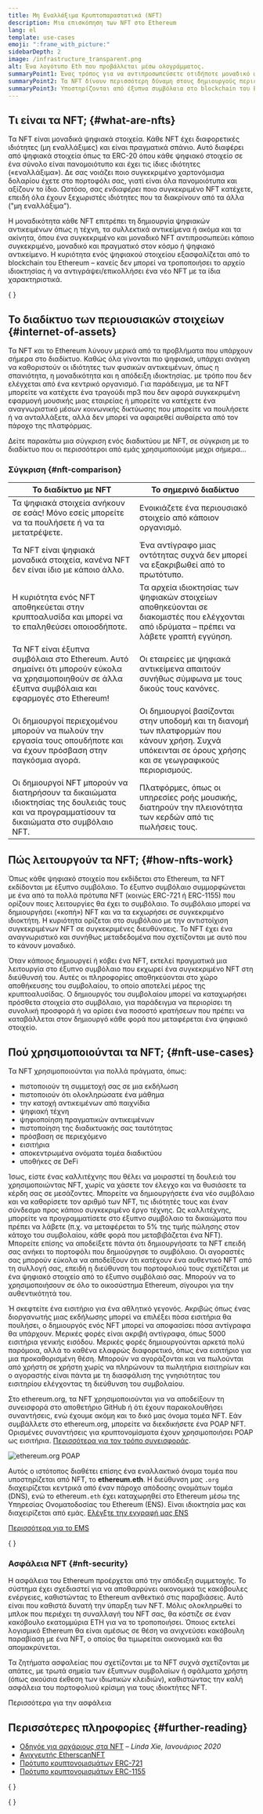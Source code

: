 ```yaml
---
title: Μη Εναλλάξιμα Κρυπτοπαραστατικά (NFT)
description: Μια επισκόπηση των NFT στο Ethereum
lang: el
template: use-cases
emoji: ":frame_with_picture:"
sidebarDepth: 2
image: /infrastructure_transparent.png
alt: Ένα λογότυπο Eth που προβάλλεται μέσω ολογράμματος.
summaryPoint1: Ένας τρόπος για να αντιπροσωπεύσετε οτιδήποτε μοναδικό ως περιουσιακό στοιχείο με βάση το Ethereum.
summaryPoint2: Τα NFT δίνουν περισσότερη δύναμη στους δημιουργούς περιεχομένου από ποτέ.
summaryPoint3: Υποστηρίζονται από έξυπνα συμβόλαια στο blockchain του Ethereum.
---
```


## Τι είναι τα NFT; \{#what-are-nfts}

Τα NFT είναι μοναδικά ψηφιακά στοιχεία. Κάθε NFT έχει διαφορετικές ιδιότητες (μη εναλλάξιμες) και είναι πραγματικά σπάνιο. Αυτό διαφέρει από ψηφιακά στοιχεία όπως τα ERC-20 όπου κάθε ψηφιακό στοιχείο σε ένα σύνολο είναι πανομοιότυπο και έχει τις ίδιες ιδιότητες («εναλλάξιμα»). Δε σας νοιάζει ποιο συγκεκριμένο χαρτονόμισμα δολαρίου έχετε στο πορτοφόλι σας, γιατί είναι όλα πανομοιότυπα και αξίζουν το ίδιο. Ωστόσο, σας _ενδιαφέρει_ ποιο συγκεκριμένο NFT κατέχετε, επειδή όλα έχουν ξεχωριστές ιδιότητες που τα διακρίνουν από τα άλλα ("μη εναλλάξιμα").

Η μοναδικότητα κάθε NFT επιτρέπει τη δημιουργία ψηφιακών αντικειμένων όπως η τέχνη, τα συλλεκτικά αντικείμενα ή ακόμα και τα ακίνητα, όπου ένα συγκεκριμένο και μοναδικό NFT αντιπροσωπεύει κάποιο συγκεκριμένο, μοναδικό και πραγματικό στον κόσμο ή ψηφιακό αντικείμενο. Η κυριότητα ενός ψηφιακού στοιχείου εξασφαλίζεται από το blockchain του Ethereum – κανείς δεν μπορεί να τροποποιήσει το αρχείο ιδιοκτησίας ή να αντιγράψει/επικολλήσει ένα νέο NFT με τα ίδια χαρακτηριστικά.

{
	<YouTube id="Xdkkux6OxfM" />
}

## Το διαδίκτυο των περιουσιακών στοιχείων \{#internet-of-assets}

Τα NFT και το Ethereum λύνουν μερικά από τα προβλήματα που υπάρχουν σήμερα στο διαδίκτυο. Καθώς όλα γίνονται πιο ψηφιακά, υπάρχει ανάγκη να καθοριστούν οι ιδιότητες των φυσικών αντικειμένων, όπως η σπανιότητα, η μοναδικότητα και η απόδειξη ιδιοκτησίας. με τρόπο που δεν ελέγχεται από ένα κεντρικό οργανισμό. Για παράδειγμα, με τα NFT μπορείτε να κατέχετε ένα τραγούδι mp3 που δεν αφορά συγκεκριμένη εφαρμογή μουσικής μιας εταιρείας ή μπορείτε να κατέχετε ένα αναγνωριστικό μέσων κοινωνικής δικτύωσης που μπορείτε να πουλήσετε ή να ανταλλάξετε, αλλά δεν μπορεί να αφαιρεθεί αυθαίρετα από τον πάροχο της πλατφόρμας.

Δείτε παρακάτω μια σύγκριση ενός διαδικτύου με NFT, σε σύγκριση με το διαδίκτυο που οι περισσότεροι από εμάς χρησιμοποιούμε μεχρι σήμερα...

### Σύγκριση \{#nft-comparison}

| Το διαδίκτυο με NFT                                                                                                                                  | Το σημερινό διαδίκτυο                                                                                                                                    |
| ---------------------------------------------------------------------------------------------------------------------------------------------------- | -------------------------------------------------------------------------------------------------------------------------------------------------------- |
| Τα ψηφιακά στοιχεία ανήκουν σε εσάς! Μόνο εσείς μπορείτε να τα πουλήσετε ή να τα μετατρέψετε.                                                        | Ενοικιάζετε ένα περιουσιακό στοιχείο από κάποιον οργανισμό.                                                                                              |
| Τα NFT είναι ψηφιακά μοναδικά στοιχεία, κανένα NFT δεν είναι ίδιο με κάποιο άλλο.                                                                    | Ένα αντίγραφο μιας οντότητας συχνά δεν μπορεί να εξακριβωθεί από το πρωτότυπο.                                                                           |
| Η κυριότητα ενός NFT αποθηκεύεται στην κρυπτοαλυσίδα και μπορεί να το επαληθεύσει οποιοσδήποτε.                                                      | Τα αρχεία ιδιοκτησίας των ψηφιακών στοιχείων αποθηκεύονται σε διακομιστές που ελέγχονται από ιδρύματα – πρέπει να λάβετε γραπτή εγγύηση.                 |
| Τα NFT είναι έξυπνα συμβόλαια στο Ethereum. Αυτό σημαίνει ότι μπορούν εύκολα να χρησιμοποιηθούν σε άλλα έξυπνα συμβόλαια και εφαρμογές στο Ethereum! | Οι εταιρείες με ψηφιακά αντικείμενα απαιτούν συνήθως σύμφωνα με τους δικούς τους κανόνες.                                                                |
| Οι δημιουργοί περιεχομένου μπορούν να πωλούν την εργασία τους οπουδήποτε και να έχουν πρόσβαση στην παγκόσμια αγορά.                                 | Οι δημιουργοί βασίζονται στην υποδομή και τη διανομή των πλατφορμών που κάνουν χρήση. Συχνά υπόκεινται σε όρους χρήσης και σε γεωγραφικούς περιορισμούς. |
| Οι δημιουργοί NFT μπορούν να διατηρήσουν τα δικαιώματα ιδιοκτησίας της δουλειάς τους και να προγραμματίσουν τα δικαιώματα στο συμβόλαιο NFT.         | Πλατφόρμες, όπως οι υπηρεσίες ροής μουσικής, διατηρούν την πλειονότητα των κερδών από τις πωλήσεις τους.                                                 |

## Πώς λειτουργούν τα NFT; \{#how-nfts-work}

Όπως κάθε ψηφιακό στοιχείο που εκδίδεται στο Ethereum, τα NFT εκδίδονται με έξυπνο συμβόλαιο. Το έξυπνο συμβόλαιο συμμορφώνεται με ένα από τα πολλά πρότυπα NFT (κοινώς ERC-721 ή ERC-1155) που ορίζουν ποιες λειτουργίες θα έχει το συμβόλαιο. Το συμβόλαιο μπορεί να δημιουργήσει («κοπή») NFT και να τα εκχωρήσει σε συγκεκριμένο ιδιοκτήτη. Η κυριότητα ορίζεται στο συμβόλαιο με την αντιστοίχιση συγκεκριμένων NFT σε συγκεκριμένες διευθύνσεις. Το NFT έχει ένα αναγνωριστικό και συνήθως μεταδεδομένα που σχετίζονται με αυτό που το κάνουν μοναδικό.

Όταν κάποιος δημιουργεί ή κόβει ένα NFT, εκτελεί πραγματικά μια λειτουργία στο έξυπνο συμβόλαιο που εκχωρεί ένα συγκεκριμένο NFT στη διεύθυνσή του. Αυτές οι πληροφορίες αποθηκεύονται στο χώρο αποθήκευσης του συμβολαίου, το οποίο αποτελεί μέρος της κρυπτοαλυσίδας. Ο δημιουργός του συμβολαίου μπορεί να καταχωρήσει πρόσθετα στοιχεία στο συμβόλαιο, για παράδειγμα να περιορίσει τη συνολική προσφορά ή να ορίσει ένα ποσοστό κρατήσεων που πρέπει να καταβάλλεται στον δημιουργό κάθε φορά που μεταφέρεται ένα ψηφιακό στοιχείο.

## Πού χρησιμοποιούνται τα NFT; \{#nft-use-cases}

Τα NFT χρησιμοποιούνται για πολλά πράγματα, όπως:

- πιστοποιούν τη συμμετοχή σας σε μια εκδήλωση
- πιστοποιούν ότι ολοκληρώσατε ένα μάθημα
- την κατοχή αντικειμένων από παιχνίδια
- ψηφιακή τέχνη
- ψηφιοποίηση πραγματικών αντικειμένων
- πιστοποίηση της διαδικτυακής σας ταυτότητας
- πρόσβαση σε περιεχόμενο
- εισιτήρια
- αποκεντρωμένα ονόματα τομέα διαδικτύου
- υποθήκες σε DeFi

Ίσως, είστε ένας καλλιτέχνης που θέλει να μοιραστεί τη δουλειά του χρησιμοποιώντας NFT, χωρίς να χάσετε τον έλεγχο και να θυσιάσετε τα κέρδη σας σε μεσάζοντες. Μπορείτε να δημιουργήσετε ένα νέο συμβόλαιο και να καθορίσετε τον αριθμό των NFT, τις ιδιότητές τους και έναν σύνδεσμο προς κάποιο συγκεκριμένο έργο τέχνης. Ως καλλιτέχνης, μπορείτε να προγραμματίσετε στο έξυπνο συμβόλαιο τα δικαιώματα που πρέπει να λάβετε (π.χ. να μεταφέρεται το 5% της τιμής πώλησης στον κάτοχο του συμβολαίου, κάθε φορά που μεταβιβάζεται ένα NFT). Μπορείτε επίσης να αποδείξετε πάντα ότι δημιουργήσατε τα NFT επειδή σας ανήκει το πορτοφόλι που δημιούργησε το συμβόλαιο. Οι αγοραστές σας μπορούν εύκολα να αποδείξουν ότι κατέχουν ένα αυθεντικό NFT από τη συλλογή σας, επειδή η διεύθυνση του πορτοφολιού τους σχετίζεται με ένα ψηφιακό στοιχείο από το έξυπνο συμβόλαιό σας. Μπορούν να το χρησιμοποιήσουν σε όλο το οικοσύστημα Ethereum, σίγουροι για την αυθεντικότητά του.

Ή σκεφτείτε ένα εισιτήριο για ένα αθλητικό γεγονός. Ακριβώς όπως ένας διοργανωτής μιας εκδήλωσης μπορεί να επιλέξει πόσα εισιτήρια θα πουλήσει, ο δημιουργός ενός NFT μπορεί να αποφασίσει πόσα αντίγραφα θα υπάρχουν. Μερικές φορές είναι ακριβή αντίγραφα, όπως 5000 εισιτήρια γενικής εισόδου. Μερικές φορές δημιουργούνται αρκετά πολύ παρόμοια, αλλά το καθένα ελαφρώς διαφορετικό, όπως ένα εισιτήριο για μια προκαθορισμένη θέση. Μπορούν να αγοράζονται και να πωλούνται από χρήστη σε χρήστη χωρίς να πληρώνουν τα πωλητήρια εισιτηρίων και ο αγοραστής είναι πάντα με τη διασφάλιση της γνησιότητας του εισιτηρίου ελέγχοντας τη διεύθυνση του συμβολαίου.

Στο ethereum.org, τα NFT χρησιμοποιούνται για να αποδείξουν τη συνεισφορά στο αποθετήριο GitHub ή ότι έχουν παρακολουθήσει συναντήσεις, ενώ έχουμε ακόμη και το δικό μας όνομα τομέα NFT. Εάν συμβάλλετε στο ethereum.org, μπορείτε να διεκδικήσετε ένα POAP NFT. Ορισμένες συναντήσεις για κρυπτονομίσματα έχουν χρησιμοποιήσει POAP ως εισιτήρια. [Περισσότερα για τον τρόπο συνεισφοράς](/contributing/#poap).

![ethereum.org POAP](./poap.png)

Αυτός ο ιστότοπος διαθέτει επίσης ένα εναλλακτικό όνομα τομέα που υποστηρίζεται από NFT, το **ethereum.eth**. Η διεύθυνση μας `.org` διαχειρίζεται κεντρικά από έναν πάροχο απόδοσης ονομάτων τομέα (DNS), ενώ το ethereum`.eth` έχει καταχωρηθεί στο Ethereum μέσω της Yπηρεσίας Oνοματοδοσίας του Ethereum (ENS). Είναι ιδιοκτησία μας και διαχειρίζεται από εμάς. [Ελέγξτε την εγγραφή μας ENS](https://app.ens.domains/name/ethereum.eth)

[Περισσότερα για το EMS](https://app.ens.domains)

{
	<Divider />
}

### Ασφάλεια NFT \{#nft-security}

Η ασφάλεια του Ethereum προέρχεται από την απόδειξη συμμετοχής. Το σύστημα έχει σχεδιαστεί για να αποθαρρύνει οικονομικά τις κακόβουλες ενέργειες, καθιστώντας το Ethereum ανθεκτικό στις παραβιάσεις. Αυτό είναι που καθιστά δυνατή την ύπαρξη των NFT. Μόλις ολοκληρωθεί το μπλοκ που περιέχει τη συναλλαγή του NFT σας, θα κόστιζε σε έναν κακόβουλο εκατομμύρια ETH για να το τροποποιήσει. Όποιος εκτελεί λογισμικό Ethereum θα είναι αμέσως σε θέση να ανιχνεύσει κακόβουλη παραβίαση με ένα NFT, ο οποίος θα τιμωρείται οικονομικά και θα απομακρύνεται.

Τα ζητήματα ασφαλείας που σχετίζονται με τα NFT συχνά σχετίζονται με απάτες, με τρωτά σημεία των έξυπνων συμβολαίων ή σφάλματα χρήστη (όπως ακούσια έκθεση των ιδιωτικών κλειδιών), καθιστώντας την καλή ασφάλεια του πορτοφολιού κρίσιμη για τους ιδιοκτήτες NFT.

<ButtonLink to="/security/">
  Περισσότερα για την ασφάλεια
</ButtonLink>

## Περισσότερες πληροφορίες \{#further-reading}

- [Οδηγόε για αρχάριους στα NFT](https://linda.mirror.xyz/df649d61efb92c910464a4e74ae213c4cab150b9cbcc4b7fb6090fc77881a95d) – _Linda Xie, Ιανουάριος 2020_
- [Ανιχνευτής EtherscanNFT](https://etherscan.io/nft-top-contracts)
- [Πρότυπο κρυπτονομισμάτων ERC-721](/developers/docs/standards/tokens/erc-721/)
- [Πρότυπο κρυπτονομισμάτων ERC-1155](/developers/docs/standards/tokens/erc-1155/)

{
	<Divider />
}

{
	<QuizWidget quizKey="nfts" />
}
